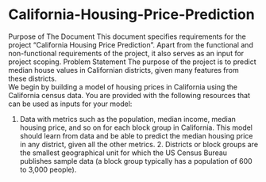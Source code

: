 # California-Housing-Price-Prediction
Purpose of The Document  This document specifies requirements for the project “California Housing Price Prediction”. Apart from the functional and non-functional requirements of the project, it also serves as an input for project scoping. 
Problem Statement 
The purpose of the project is to predict median house values in Californian districts, given many features from these districts.  
We begin by building a model of housing prices in California using the California census data. You are provided with the following resources that can be used as inputs for your model: 
1. Data with metrics such as the population, median income, median housing price, and so on for each block group in California. This model should learn from data and be able to predict the median housing price in any district, given all the other metrics. 2. Districts or block groups are the smallest geographical unit for which the US Census Bureau publishes sample data (a block group typically has a population of 600 to 3,000 people). 

